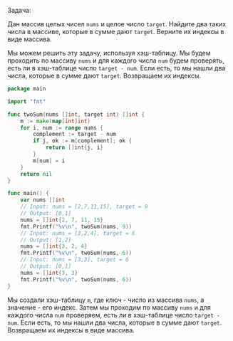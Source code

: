 Задача:

Дан массив целых чисел `nums` и целое число `target`. Найдите два таких числа в массиве, которые в сумме дают `target`. Верните их индексы в виде массива.

Мы можем решить эту задачу, используя хэш-таблицу. Мы будем проходить по массиву `nums` и для каждого числа `num` будем проверять, есть ли в хэш-таблице число `target - num`. Если есть, то мы нашли два числа, которые в сумме дают `target`. Возвращаем их индексы.

```go
package main

import "fmt"

func twoSum(nums []int, target int) []int {
	m := make(map[int]int)
	for i, num := range nums {
		complement := target - num
		if j, ok := m[complement]; ok {
			return []int{j, i}
		}
		m[num] = i
	}
	return nil
}

func main() {
	var nums []int
	// Input: nums = [2,7,11,15], target = 9
	// Output: [0,1]
	nums = []int{2, 7, 11, 15}
	fmt.Printf("%v\n", twoSum(nums, 9))
	// Input: nums = [3,2,4], target = 6
	// Output: [1,2]
	nums = []int{3, 2, 4}
	fmt.Printf("%v\n", twoSum(nums, 6))
	// Input: nums = [3,3], target = 6
	// Output: [0,1]
	nums = []int{3, 3}
	fmt.Printf("%v\n", twoSum(nums, 6))
}
```

Мы создали хэш-таблицу `m`, где ключ - число из массива `nums`, а значение - его индекс. Затем мы проходим по массиву `nums` и для каждого числа `num` проверяем, есть ли в хэш-таблице число `target - num`. Если есть, то мы нашли два числа, которые в сумме дают `target`. Возвращаем их индексы в виде массива.
